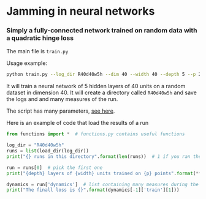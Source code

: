 # Jamming in neural networks

### Simply a fully-connected network trained on random data with a quadratic hinge loss

The main file is `train.py`

Usage example:
```bash
python train.py --log_dir R40d40w5h --dim 40 --width 40 --depth 5 --p 24000 --optimizer adam_rlrop
```

It will train a neural network of 5 hidden layers of 40 units on a random dataset in dimension 40.
It will create a directory called `R40d40w5h` and save the logs and and many measures of the run.

The script has many parameters, [see here](https://github.com/mariogeiger/nn_jamming/blob/master/train.py#L18-L51).

Here is an example of code that load the results of a run
```python
from functions import *  # functions.py contains useful functions

log_dir = "R40d40w5h"
runs = list(load_dir(log_dir))
print("{} runs in this directory".format(len(runs))  # 1 if you ran the command above

run = runs[0]  # pick the first one
print("{depth} layers of {width} units trained on {p} points".format(**run['desc']))

dynamics = run['dynamics']  # list containing many measures during the training
print("The finall loss is {}".format(dynamics[-1]['train'][1]))
```
